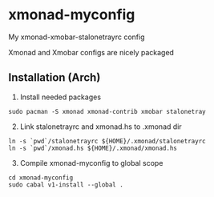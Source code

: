 # xmonad-myconfig

My xmonad-xmobar-stalonetrayrc config

Xmonad and Xmobar configs are nicely packaged

## Installation (Arch)

1. Install needed packages
```
sudo pacman -S xmonad xmonad-contrib xmobar stalonetray
```

2. Link stalonetrayrc and xmonad.hs to .xmonad dir
```
ln -s `pwd`/stalonetrayrc ${HOME}/.xmonad/stalonetrayrc
ln -s `pwd`/xmonad.hs ${HOME}/.xmonad/xmonad.hs
```

3. Compile xmonad-myconfig to global scope

```
cd xmonad-myconfig
sudo cabal v1-install --global .
```

